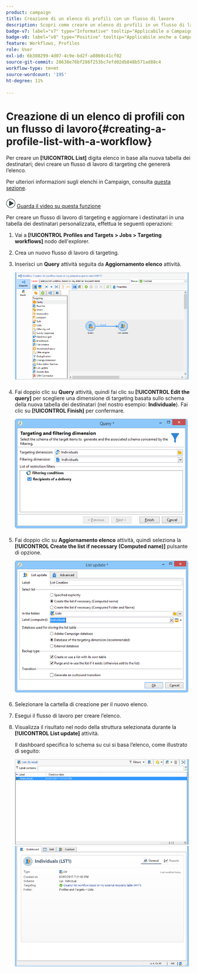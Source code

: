```yaml
---
product: campaign
title: Creazione di un elenco di profili con un flusso di lavoro
description: Scopri come creare un elenco di profili in un flusso di lavoro
badge-v7: label="v7" type="Informative" tooltip="Applicabile a Campaign Classic v7"
badge-v8: label="v8" type="Positive" tooltip="Applicabile anche a Campaign v8"
feature: Workflows, Profiles
role: User
exl-id: 6b308299-4d07-4c9e-bd2f-a0860c41cf02
source-git-commit: 28638e76bf286f253bc7efd02db848b571ad88c4
workflow-type: tm+mt
source-wordcount: '195'
ht-degree: 11%

---
```


# Creazione di un elenco di profili con un flusso di lavoro{#creating-a-profile-list-with-a-workflow}


Per creare un **[!UICONTROL List]** digita elenco in base alla nuova tabella dei destinatari; devi creare un flusso di lavoro di targeting che genererà l’elenco.

Per ulteriori informazioni sugli elenchi in Campaign, consulta [questa sezione](../../platform/using/creating-and-managing-lists.md#about-lists-in-adobe-campaign).

![](assets/do-not-localize/how-to-video.png) [Guarda il video su questa funzione](../../platform/using/creating-and-managing-lists.md#create-list-in-a-wf-video)

Per creare un flusso di lavoro di targeting e aggiornare i destinatari in una tabella dei destinatari personalizzata, effettua le seguenti operazioni:

1. Vai a **[!UICONTROL Profiles and Targets > Jobs > Targeting workflows]** nodo dell&#39;explorer.
1. Crea un nuovo flusso di lavoro di targeting.
1. Inserisci un **Query** attività seguita da **Aggiornamento elenco** attività.

   ![](assets/mapping_create_list_workflow01.png)

1. Fai doppio clic su **Query** attività, quindi fai clic su **[!UICONTROL Edit the query]** per scegliere una dimensione di targeting basata sullo schema della nuova tabella dei destinatari (nel nostro esempio: **Individuale**). Fai clic su **[!UICONTROL Finish]** per confermare.

   ![](assets/mapping_create_list_workflow03.png)

1. Fai doppio clic su **Aggiornamento elenco** attività, quindi seleziona la **[!UICONTROL Create the list if necessary (Computed name)]** pulsante di opzione.

   ![](assets/mapping_create_list_workflow02.png)

1. Selezionare la cartella di creazione per il nuovo elenco.
1. Esegui il flusso di lavoro per creare l’elenco.
1. Visualizza il risultato nel nodo della struttura selezionata durante la **[!UICONTROL List update]** attività.

   Il dashboard specifica lo schema su cui si basa l’elenco, come illustrato di seguito:

   ![](assets/mapping_list_view.png)
